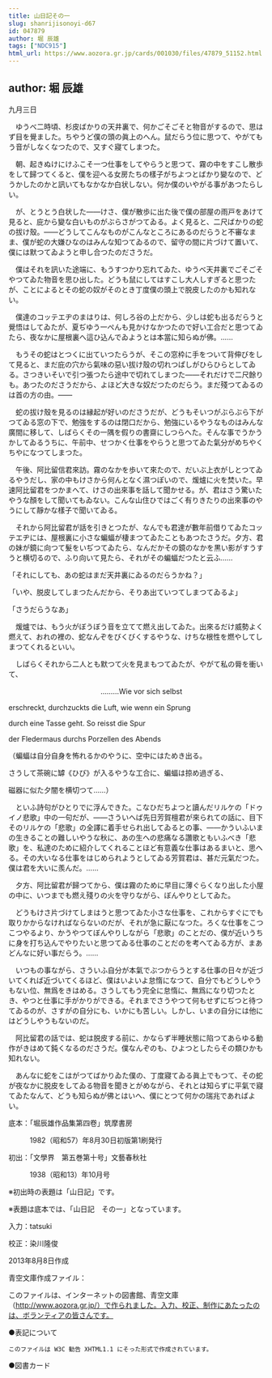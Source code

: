 ```yaml
---
title: 山日記その一
slug: shanrijisonoyi-d67
id: 047879
author: 堀 辰雄
tags: ["NDC915"]
html_url: https://www.aozora.gr.jp/cards/001030/files/47879_51152.html
---
```


## author: 堀 辰雄

九月三日

　ゆうべ二時頃、杉皮ばかりの天井裏で、何かごそごそと物音がするので、思はず目を覺ました。ちやうど僕の頭の眞上のへん。鼠だらう位に思つて、やがてもう音がしなくなつたので、又すぐ寢てしまつた。

　朝、起きぬけにけふこそ一つ仕事をしてやらうと思つて、霧の中をすこし散歩をして歸つてくると、僕を迎へる女房たちの樣子がちよつとばかり變なので、どうかしたのかと訊いてもなかなか白状しない。何か僕のいやがる事があつたらしい。

　が、とうとう白状した――けさ、僕が散歩に出た後で僕の部屋の雨戸をあけて見ると、庇から變な白いものがぶらさがつてゐる。よく見ると、二尺ばかりの蛇の拔け殼。――どうしてこんなものがこんなところにあるのだらうと不審なまま、僕が蛇の大嫌ひなのはみんな知つてゐるので、留守の間に片づけて置いて、僕には默つてゐようと申し合つたのださうだ。

　僕はそれを訊いた途端に、もうすつかり忘れてゐた、ゆうべ天井裏でごそごそやつてゐた物音を思ひ出した。どうも鼠にしてはすこし大人しすぎると思つたが、ことによるとその蛇の奴がそのとき丁度僕の頭上で脱皮したのかも知れない。

　僕達のコッテエヂのまはりは、何しろ谷の上だから、少しは蛇も出るだらうと覺悟はしてゐたが、夏ぢゆう一ぺんも見かけなかつたので好い工合だと思つてゐたら、夜なかに屋根裏へ這ひ込んでゐようとは本當に知らぬが佛。……

　もうその蛇はとつくに出ていつたらうが、そこの窓枠に手をついて背伸びをして見ると、まだ庇の穴から氣味の惡い拔け殼の切れつぱしがひらひらとしてゐる。さつきいそいで引つ張つたら途中で切れてしまつた――それだけで二尺餘りも。あつたのださうだから、よほど大きな奴だつたのだらう。まだ殘つてゐるのは首の方の由。――

　蛇の拔け殼を見るのは縁起が好いのださうだが、どうもそいつがぶらぶら下がつてゐる窓の下で、勉強をするのは閉口だから、勉強にいるやうなものはみんな廣間に移して、しばらくその一隅を假りの書齋にしつらへた。そんな事でうかうかしてゐるうちに、午前中、せつかく仕事をやらうと思つてゐた氣分がめちやくちやになつてしまつた。

　午後、阿比留信君來訪。霧のなかを歩いて來たので、だいぶ上衣がしとつてゐるやうだし、家の中もけさから何んとなく濕つぽいので、煖爐に火を焚いた。早速阿比留君をつかまへて、けさの出來事を話して聞かせる。が、君はさう驚いたやうな顏をして聞いてもゐない。こんな山住ひではごく有りきたりの出來事のやうにして靜かな樣子で聞いてゐる。

　それから阿比留君が話を引きとつたが、なんでも君達が數年前借りてゐたコッテエヂには、屋根裏に小さな蝙蝠が棲まつてゐたこともあつたさうだ。夕方、君の妹が鏡に向つて髮をいぢつてゐたら、なんだかその鏡のなかを黒い影がすうすうと横切るので、ふり向いて見たら、それがその蝙蝠だつたと云ふ……

「それにしても、あの蛇はまだ天井裏にゐるのだらうかね？」

「いや、脱皮してしまつたんだから、そりあ出ていつてしまつてゐるよ」

「さうだらうなあ」

　煖爐では、もう火がぼうぼう音を立てて燃え出してゐた。出來るだけ威勢よく燃えて、おれの裡の、蛇なんぞをびくびくするやうな、けちな根性を燃やしてしまつてくれるといい。

　しばらくそれから二人とも默つて火を見まもつてゐたが、やがて私の脣を衝いて、





　　　　　　　　　　　　　………Wie vor sich selbst

erschreckt, durchzuckts die Luft, wie wenn ein Sprung

durch eine Tasse geht. So reisst die Spur

der Fledermaus durchs Porzellen des Abends



（蝙蝠は自分自身を怖れるかのやうに、空中にはためき出る。

さうして茶碗に罅《ひび》が入るやうな工合に、蝙蝠は掠め過ぎる、

磁器に似た夕闇を横切つて……）





　といふ詩句がひとりでに浮んできた。こなひだちよつと讀んだリルケの「ドゥイノ悲歌」中の一句だが、――さういへば先日芳賀檀君が來られての話に、目下そのリルケの「悲歌」の全譯に着手せられ出してゐるとの事、――かういふいまの生きることの難しいやうな秋に、あの生への悲痛なる讚歌ともいふべき「悲歌」を、私達のために紹介してくれることほど有意義な仕事はあるまいと、思へる。その大いなる仕事をはじめられようとしてゐる芳賀君は、甚だ元氣だつた。僕は君を大いに羨んだ。……

　夕方、阿比留君が歸つてから、僕は霧のために早目に薄ぐらくなり出した小屋の中に、いつまでも燃え殘りの火を守りながら、ぼんやりとしてゐた。

　どうもけさ片づけてしまはうと思つてゐた小さな仕事を、これからすぐにでも取りかからなければならないのだが、それが急に厭になつた。ろくな仕事をこつこつやるより、かうやつてぼんやりしながら「悲歌」のことだの、僕が近いうちに身を打ち込んでやりたいと思つてゐる仕事のことだのを考へてゐる方が、まあどんなに好い事だらう。……

　いつもの事ながら、さういふ自分が本氣でぶつからうとする仕事の日々が近づいてくれば近づいてくるほど、僕はいよいよ怠惰になつて、自分でもどうしやうもない位、無爲をきはめる。さうしてもう完全に怠惰に、無爲になり切つたとき、やつと仕事に手がかりができる。それまでさうやつて何もせずにぢつと待つてゐるのが、さすがの自分にも、いかにも苦しい。しかし、いまの自分には他にはどうしやうもないのだ。

　阿比留君の話では、蛇は脱皮する前に、かならず半睡状態に陷つてあらゆる動作がきはめて鈍くなるのださうだ。僕なんぞのも、ひよつとしたらその類ひかも知れない。

　あんなに蛇をこはがつてばかりゐた僕の、丁度寢てゐる眞上でもつて、その蛇が夜なかに脱皮をしてゐる物音を聞きとがめながら、それとは知らずに平氣で寢てゐたなんて、どうも知らぬが佛とはいへ、僕にとつて何かの瑞兆であればよい。













底本：「堀辰雄作品集第四卷」筑摩書房

　　　1982（昭和57）年8月30日初版第1刷発行

初出：「文學界　第五巻第十号」文藝春秋社

　　　1938（昭和13）年10月号

※初出時の表題は「山日記」です。

※表題は底本では、「山日記　その一」となっています。

入力：tatsuki

校正：染川隆俊

2013年8月8日作成

青空文庫作成ファイル：

このファイルは、インターネットの図書館、青空文庫（http://www.aozora.gr.jp/）で作られました。入力、校正、制作にあたったのは、ボランティアの皆さんです。











●表記について


	このファイルは W3C 勧告 XHTML1.1 にそった形式で作成されています。







●図書カード